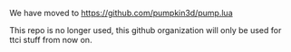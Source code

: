 We have moved to https://github.com/pumpkin3d/pump.lua


This repo is no longer used, this github organization will only be used for ttci stuff from now on.
